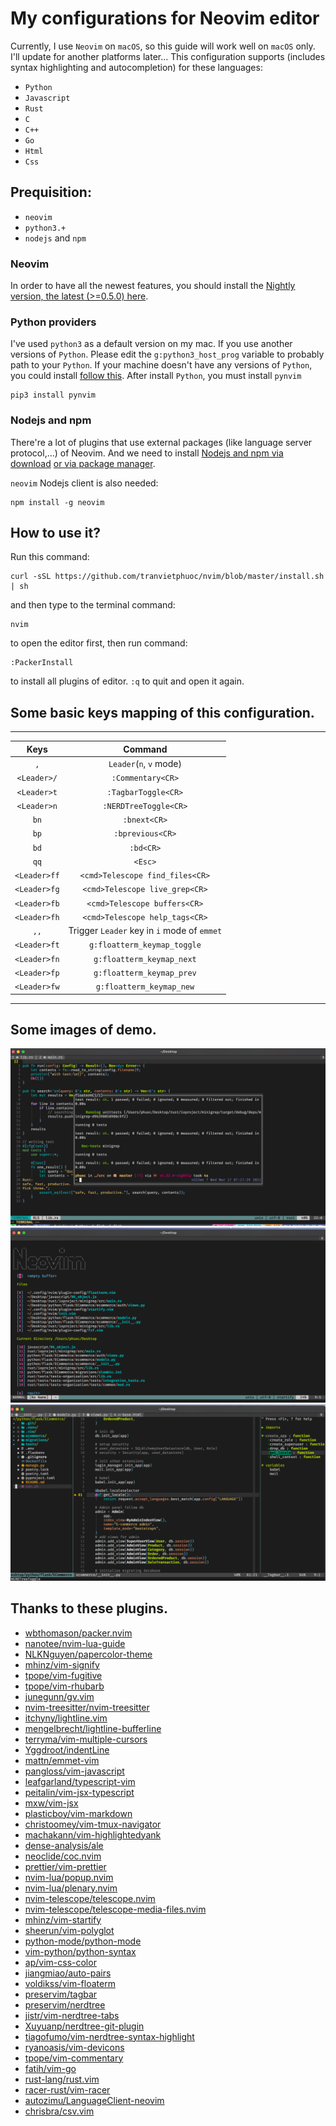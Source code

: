 # My configurations for Neovim editor

Currently, I use `Neovim` on `macOS`, so this guide will work well on `macOS` only. I'll update for another platforms later...
This configuration supports (includes syntax highlighting and autocompletion) for these languages:
* `Python`
* `Javascript`
* `Rust`
* `C`
* `C++`
* `Go`
* `Html`
* `Css`

## Prequisition:
* `neovim`
* `python3.+`
* `nodejs` and `npm`

### Neovim
In order to have all the newest features, you should install the [Nightly version, the latest (>=0.5.0) here](https://github.com/neovim/neovim/releases/tag/nightly).

### Python providers
I've used `python3` as a default version on my mac. If you use another versions of `Python`.
Please edit the `g:python3_host_prog` variable to probably path to your `Python`.
If your machine doesn't have any versions of `Python`, you could install [follow this](https://www.python.org/).
After install `Python`, you must install `pynvim`
```
pip3 install pynvim
```

### Nodejs and npm
There're a lot of plugins that use external packages (like language server protocol,...) of Neovim. And we need to install [Nodejs and npm via download](https://nodejs.org/en/download/)
[or via package manager](https://nodejs.org/en/download/package-manager/).

`neovim` Nodejs client is also needed:
```
npm install -g neovim
```

## How to use it?
Run this command:
```
curl -sSL https://github.com/tranvietphuoc/nvim/blob/master/install.sh | sh
```
and then type to the terminal command:
```
nvim
```
to open the editor first, then run command:
```
:PackerInstall
```
to install all plugins of editor. `:q` to quit and open it again.

## Some basic keys mapping of this configuration.
-------------------------------------------------------------
|Keys          |Command                                      |
|:------------:|:-------------------------------------------:|
|`,`           |`Leader`(`n`, `v` mode)                      |
|`<Leader>/`   | `:Commentary<CR>`                           |
|`<Leader>t`   | `:TagbarToggle<CR>`                         |
|`<Leader>n`   | `:NERDTreeToggle<CR>`                       |
|`bn`          | `:bnext<CR>`                                |
|`bp`          | `:bprevious<CR>`                            |
|`bd`          | `:bd<CR>`                                   |
|`qq`          | `<Esc>`                                     |
|`<Leader>ff`  | `<cmd>Telescope find_files<CR>`             |
|`<Leader>fg`  | `<cmd>Telescope live_grep<CR>`              |
|`<Leader>fb`  | `<cmd>Telescope buffers<CR>`                |
|`<Leader>fh`  | `<cmd>Telescope help_tags<CR>`              |
|`,,`          | Trigger `Leader` key in `i` mode of `emmet` |
|`<Leader>ft`  | `g:floatterm_keymap_toggle`                 |
|`<Leader>fn`  | `g:floatterm_keymap_next`                   |
|`<Leader>fp`  | `g:floatterm_keymap_prev`                   |
|`<Leader>fw`  | `g:floatterm_keymap_new`                    |
--------------------------------------------------------------



## Some images of demo.
![floatterm](./assets/floatterm.png)
![startify](./assets/startfiy.png)
![Nerdtree and tagbar](./assets/nerdtree_and_tagbar.png)

## Thanks to these plugins.
* [wbthomason/packer.nvim](https://github.com/wbthomason/packer.nvim)
* [nanotee/nvim-lua-guide](https://github.com/nanotee/nvim-lua-guide)
* [NLKNguyen/papercolor-theme](https://github.com/NLKNguyen/papercolor-theme)
* [mhinz/vim-signify](https://github.com/mhinz/vim-signify)
* [tpope/vim-fugitive](https://github.com/tpope/vim-fugitive)
* [tpope/vim-rhubarb](https://github.com/tpope/vim-rhubarb)
* [junegunn/gv.vim](https://github.com/junegunn/gv.vim)
* [nvim-treesitter/nvim-treesitter](https://github.com/nvim-treesitter/nvim-treesitter)
* [itchyny/lightline.vim](https://github.com/itchyny/lightline.vim)
* [mengelbrecht/lightline-bufferline](https://github.com/mengelbrecht/lightline-bufferline)
* [terryma/vim-multiple-cursors](https://github.com/terryma/vim-multiple-cursors)
* [Yggdroot/indentLine](https://github.com/Yggdroot/indentLine)
* [mattn/emmet-vim](https://github.com/mattn/emmet-vim)
* [pangloss/vim-javascript](https://github.com/pangloss/vim-javascript)
* [leafgarland/typescript-vim](https://github.com/leafgarland/typescript-vim)
* [peitalin/vim-jsx-typescript](https://github.com/peitalin/vim-jsx-typescript)
* [mxw/vim-jsx](https://github.com/mxw/vim-jsx)
* [plasticboy/vim-markdown](https://github.com/plasticboy/vim-markdown)
* [christoomey/vim-tmux-navigator](https://github.com/christoomey/vim-tmux-navigator)
* [machakann/vim-highlightedyank](https://github.com/machakann/vim-highlightedyank)
* [dense-analysis/ale](https://github.com/dense-analysis/ale)
* [neoclide/coc.nvim](https://github.com/neoclide/coc.nvim)
* [prettier/vim-prettier](https://github.com/prettier/vim-prettier)
* [nvim-lua/popup.nvim](https://github.com/nvim-lua/popup.nvim)
* [nvim-lua/plenary.nvim](https://github.com/nvim-lua/plenary.nvim)
* [nvim-telescope/telescope.nvim](https://github.com/nvim-telescope/telescope.nvim)
* [nvim-telescope/telescope-media-files.nvim](https://github.com/nvim-telescope/telescope-media-files.nvim)
* [mhinz/vim-startify](https://github.com/mhinz/vim-startify)
* [sheerun/vim-polyglot](https://github.com/sheerun/vim-polyglot)
* [python-mode/python-mode](https://github.com/python-mode/python-mode)
* [vim-python/python-syntax](https://github.com/vim-python/python-syntax)
* [ap/vim-css-color](https://github.com/ap/vim-css-color)
* [jiangmiao/auto-pairs](https://github.com/jiangmiao/auto-pairs)
* [voldikss/vim-floaterm](https://github.com/voldikss/vim-floaterm)
* [preservim/tagbar](https://github.com/preservim/tagbar)
* [preservim/nerdtree](https://github.com/preservim/nerdtree)
* [jistr/vim-nerdtree-tabs](https://github.com/jistr/vim-nerdtree-tabs)
* [Xuyuanp/nerdtree-git-plugin](https://github.com/Xuyuanp/nerdtree-git-plugin)
* [tiagofumo/vim-nerdtree-syntax-highlight](https://github.com/tiagofumo/vim-nerdtree-syntax-highlight)
* [ryanoasis/vim-devicons](https://github.com/ryanoasis/vim-devicons)
* [tpope/vim-commentary](https://github.com/tpope/vim-commentary)
* [fatih/vim-go](https://github.com/fatih/vim-go)
* [rust-lang/rust.vim](https://github.com/rust-lang/rust.vim)
* [racer-rust/vim-racer](https://github.com/racer-rust/vim-racer)
* [autozimu/LanguageClient-neovim](https://github.com/autozimu/LanguageClient-neovim)
* [chrisbra/csv.vim](https://github.com/chrisbra/csv.vim)
